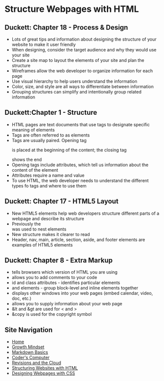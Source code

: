 # Structure Webpages with HTML 

## Duckett: Chapter 18 - Process & Design 
* Lots of great tips and information about designing the structure of your website to make it user friendly 
* When designing, consider the target audience and why they would use your site
* Create a site map to layout the elements of your site and plan the structure 
* Wireframes allow the web developer to organize information for each page 
* Use visual hierarchy to help users understand the information 
* Color, size, and style are all ways to differentiate between information 
* Grouping structures can simplify and intentionally group related information 

## Duckett:Chapter 1 - Structure 
* HTML pages are text documents that use tags to designate specific meaning of elements 
* Tags are often referred to as elements 
* Tags are usually paired. Opening tag <p> is placed at the beginning of the content; the closing tag </p> shows the end 
* Opening tags include attributes, which tell us information about the content of the element 
* Attributes require a name and value 
* To use HTML, the web developer needs to understand the different types fo tags and where to use them 

## Duckett: Chapter 17 - HTML5 Layout 
* New HTML5 elements help web developers structure different parts of a webpage and describe its structure
* Previously the <div> was used to nest elements 
* New structure makes it clearer to read 
* Header, nav, main, article, section, aside, and footer elements are examples of HTML5 elements

## Duckett: Chapter 8 - Extra Markup
* <!DOCTYPE html> tells browsers which version of HTML you are using 
* <!--   comment ---> allows you to add comments to your code 
* id and class attributes - identifies particular elements 
* <div> and <span> elements - group block-level and inline elements together 
* <iframes> displays other windows into your web pages (embed calendar, video, doc, etc.)
* <meta> allows you to supply information about your web page 
* &lt  and &gt  are used for < and > 
* &copy is used for the copyright symbol 
  
## Site Navigation
- [Home](https://alison-mohr.github.io/learning-journal/)
- [Growth Mindset](https://alison-mohr.github.io/learning-journal/Growth_Mindset.html)
- [Markdown Basics](https://alison-mohr.github.io/learning-journal/Learning_Markdown.html)
- [Coder's Computer](https://alison-mohr.github.io/learning-journal/Coders_Computer.html) 
- [Revisions and the Cloud](https://alison-mohr.github.io/learning-journal/Revisions.html) 
- [Structuring Websites with HTML](https://alison-mohr.github.io/learning-journal/using_html)
- [Designing Webpages with CSS](https://alison-mohr.github.io/learning-journal/design_with_css.html)
